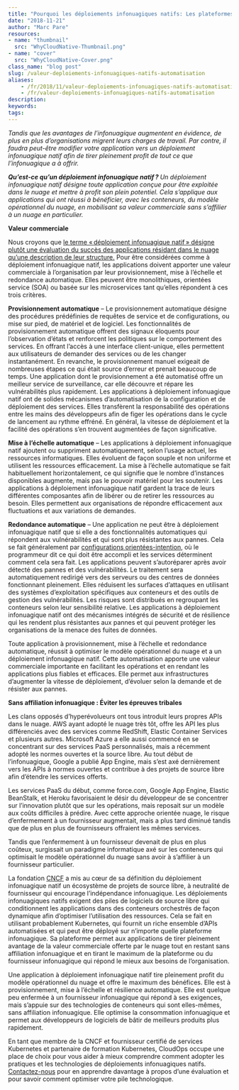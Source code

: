 ```yaml
---
title: "Pourquoi les déploiements infonuagiques natifs: Les plateformes et l’automatisation sans affiliation infonuagique sont les moteurs de la valeur commerciale."
date: "2018-11-21"
author: "Marc Pare"
resources:
- name: "thumbnail"
  src: "WhyCloudNative-Thumbnail.png"
- name: "cover"
  src: "WhyCloudNative-Cover.png"
class_name: "blog post"
slug: /valeur-deploiements-infonuagiques-natifs-automatisation
aliases:
    - /fr/2018/11/valeur-deploiements-infonuagiques-natifs-automatisation/
    - /fr/valeur-deploiements-infonuagiques-natifs-automatisation
description:
keywords:
tags:
---
```


<p><em>Tandis que les avantages de l’infonuagique augmentent en évidence, de plus en plus d’organisations migrent leurs charges de travail. Par contre, il faudra peut-être modifier votre application vers un déploiement infonuagique natif afin de tirer pleinement profit de tout ce que l’infonuagique a à offrir.</em></p><p><strong><em>Qu’est-ce qu’un déploiement infonuagique natif ? </em></strong><em>Un déploiement infonuagique natif désigne toute application conçue pour être exploitée dans le nuage et mettre à profit son plein potentiel. Cela s’applique aux applications qui ont réussi à bénéficier, avec les conteneurs, du modèle opérationnel du nuage, en mobilisant sa valeur commerciale sans s’affilier à un nuage en particulier. </em></p><p><strong>Valeur commerciale</strong></p><p>Nous croyons que <a href="https://thenewstack.io/redefining-cloud-native-to-focus-on-business-value/">le terme « déploiement infonuagique natif » désigne plutôt une évaluation du succès des applications résidant dans le nuage qu’une description de leur structure.</a> Pour être considérées comme à déploiement infonuagique natif, les applications doivent apporter une valeur commerciale à l’organisation par leur provisionnement, mise à l’échelle et redondance automatique. Elles peuvent être monolithiques, orientées service (SOA) ou basée sur les microservices tant qu’elles répondent à ces trois critères.</p><p><strong>Provisionnement automatique</strong> – Le provisionnement automatique désigne des procédures prédéfinies de requêtes de service et de configurations, ou mise sur pied, de matériel et de logiciel. Les fonctionnalités de provisionnement automatique offrent des signaux éloquents pour l’observation d’états et renforcent les politiques sur le comportement des services. En offrant l’accès à une interface client-unique, elles permettent aux utilisateurs de demander des services ou de les changer instantanément. En revanche, le provisionnement manuel exigeait de nombreuses étapes ce qui était source d’erreur et prenait beaucoup de temps. Une application dont le provisionnement a été automatisé offre un meilleur service de surveillance, car elle découvre et répare les vulnérabilités plus rapidement. Les applications à déploiement infonuagique natif ont de solides mécanismes d’automatisation de la configuration et de déploiement des services. Elles transfèrent la responsabilité des opérations entre les mains des développeurs afin de figer les opérations dans le cycle de lancement au rythme effréné. En général, la vitesse de déploiement et la facilité des opérations s’en trouvent augmentées de façon significative.</p><p><strong>Mise à l’échelle automatique</strong> – Les applications à déploiement infonuagique natif ajoutent ou suppriment automatiquement, selon l’usage actuel, les ressources informatiques. Elles évoluent de façon souple et non uniforme et utilisent les ressources efficacement. La mise à l’échelle automatique se fait habituellement horizontalement, ce qui signifie que le nombre d’instances disponibles augmente, mais pas le pouvoir matériel pour les soutenir. Les applications à déploiement infonuagique natif gardent la trace de leurs différentes composantes afin de libérer ou de retirer les ressources au besoin. Elles permettent aux organisations de répondre efficacement aux fluctuations et aux variations de demandes.</p><p><strong>Redondance automatique</strong> – Une application ne peut être à déploiement infonuagique natif que si elle a des fonctionnalités automatiques qui répondent aux vulnérabilités et qui sont plus résistantes aux pannes. Cela se fait généralement par <a href="https://techcrunch.com/2017/11/20/managing-software-complexity-through-intent-based-programming/">configurations orientées-intention</a>, où le programmeur dit ce qui doit être accompli et les services déterminent comment cela sera fait. Les applications peuvent s’autoréparer après avoir détecté des pannes et des vulnérabilités. Le traitement sera automatiquement redirigé vers des serveurs ou des centres de données fonctionnant pleinement. Elles réduisent les surfaces d’attaques en utilisant des systèmes d’exploitation spécifiques aux conteneurs et des outils de gestion des vulnérabilités. Les risques sont distribués en regroupant les conteneurs selon leur sensibilité relative. Les applications à déploiement infonuagique natif ont des mécanismes intégrés de sécurité et de résilience qui les rendent plus résistantes aux pannes et qui peuvent protéger les organisations de la menace des fuites de données.</p><p>Toute application à provisionnement, mise à l’échelle et redondance automatique, réussit à optimiser le modèle opérationnel du nuage et a un déploiement infonuagique natif. Cette automatisation apporte une valeur commerciale importante en facilitant les opérations et en rendant les applications plus fiables et efficaces. Elle permet aux infrastructures d’augmenter la vitesse de déploiement, d’évoluer selon la demande et de résister aux pannes.</p><p><strong>Sans affiliation infonuagique&nbsp;: Éviter les épreuves tribales</strong></p><p>Les clans opposés d’hyperévolueurs ont tous introduit leurs propres APIs dans le nuage. AWS ayant adopté le nuage très tôt, offre les API les plus différenciés avec des services comme RedShift, Elastic Container Services et plusieurs autres. Microsoft Azure a elle aussi commencé en se concentrant sur des services PaaS personnalisés, mais a récemment adopté les normes ouvertes et la source libre. Au tout début de l’infonuagique, Google a publié App Engine, mais s’est axé dernièrement vers les APIs à normes ouvertes et contribue à des projets de source libre afin d’étendre les services offerts.</p><p>Les services PaaS du début, comme force.com, Google App Engine, Elastic BeanStalk, et Heroku favorisaient le désir du développeur de se concentrer sur l’innovation plutôt que sur les opérations, mais reposait sur un modèle aux coûts difficiles à prédire. Avec cette approche orientée nuage, le risque d’enfermement à un fournisseur augmentait, mais a plus tard diminué tandis que de plus en plus de fournisseurs offraient les mêmes services.</p><p>Tandis que l’enfermement à un fournisseur devenait de plus en plus coûteux, surgissait un paradigme informatique axé sur les conteneurs qui optimisait le modèle opérationnel du nuage sans avoir à s’affilier à un fournisseur particulier.</p><p>La fondation <a href="https://www.cncf.io/">CNCF</a> a mis au cœur de sa définition du déploiement infonuagique natif un écosystème de projets de source libre, à neutralité de fournisseur qui encourage l’indépendance infonuagique. Les déploiements infonuagiques natifs exigent des piles de logiciels de source libre qui conditionnent les applications dans des conteneurs orchestrés de façon dynamique afin d’optimiser l’utilisation des ressources. Cela se fait en utilisant probablement Kubernetes, qui fournit un riche ensemble d’APIs automatisées et qui peut être déployé sur n’importe quelle plateforme infonuagique. Sa plateforme permet aux applications de tirer pleinement avantage de la valeur commerciale offerte par le nuage tout en restant sans affiliation infonuagique et en tirant le maximum de la plateforme ou du fournisseur infonuagique qui répond le mieux aux besoins de l’organisation.</p><p>Une application à déploiement infonuagique natif tire pleinement profit du modèle opérationnel du nuage et offre le maximum des bénéfices. Elle est à provisionnement, mise à l’échelle et résilience automatique. Elle est quelque peu enfermée à un fournisseur infonuagique qui répond à ses exigences, mais s’appuie sur des technologies de conteneurs qui sont elles-mêmes, sans affiliation infonuagique. Elle optimise la consommation infonuagique et permet aux développeurs de logiciels de bâtir de meilleurs produits plus rapidement.</p><p>En tant que membre de la CNCF et fournisseur certifié de services Kubernetes et partenaire de formation Kubernetes, CloudOps occupe une place de choix pour vous aider à mieux comprendre comment adopter les pratiques et les technologies de déploiements infonuagiques natifs. <a href="mailto: info@cloudops.com">Contactez-nous</a> pour en apprendre davantage à propos d’une évaluation et pour savoir comment optimiser votre pile technologique.</p>
